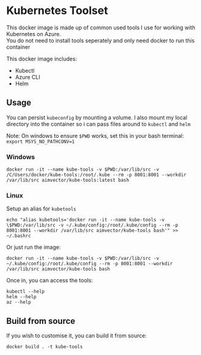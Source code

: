 # Kubernetes Toolset

This docker image is made up of common used tools I use for working with Kubernetes on Azure. <br/>
You do not need to install tools seperately and only need docker to run this container

This docker image includes:

* Kubectl
* Azure CLI
* Helm

## Usage

You can persist `kubeconfig` by mounting a volume.
I also mount my local directory into the container so i can pass files around to `kubectl` and `helm`

Note: On windows to ensure `$PWD` works, set this in your bash terminal: ` export MSYS_NO_PATHCONV=1`


### Windows 

```
docker run -it --name kube-tools -v $PWD:/var/lib/src -v /C/Users/docker/kube-tools:/root/.kube --rm -p 8001:8001 --workdir /var/lib/src aimvector/kube-tools:latest bash
```

### Linux 

Setup an alias for `kubetools`

```
echo "alias kubetools='docker run -it --name kube-tools -v \$PWD:/var/lib/src -v ~/.kube/config:/root/.kube/config --rm -p 8001:8001 --workdir /var/lib/src aimvector/kube-tools bash'" >> ~/.bashrc

```
Or just run the image:

```
docker run -it --name kube-tools -v $PWD:/var/lib/src -v ~/.kube/config:/root/.kube/config --rm -p 8001:8001 --workdir /var/lib/src aimvector/kube-tools bash
```

Once in, you can access the tools:
```
kubectl --help
helm --help
az --help
```

## Build from source

If you wish to customise it, you can build it from source:

```
docker build . -t kube-tools
```
